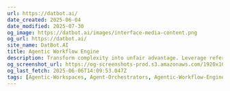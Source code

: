 ```yaml
---
url: https://datbot.ai/
date_created: 2025-06-04
date_modified: 2025-07-30
og_image: https://datbot.ai/images/interface-media-content.png
og_url: https://datbot.ai/
site_name: DatBot.AI
title: Agentic Workflow Engine
description: Transform complexity into unfair advantage. Leverage reference material that finds exactly what you need, when you need it. Access premium AI models and create content that sets you apart.
og_screenshot_url: https://og-screenshots-prod.s3.amazonaws.com/1920x1080/80/false/8aab95d962d9da6639b8b3467967a0ae4c7c1fd559d2a7fe1f3617d0a4564f32.jpeg
og_last_fetch: 2025-06-06T14:09:53.047Z
tags: [Agentic-Workspaces, Agent-Orchestrators, Agentic-Workflow-Engines]
---
```



